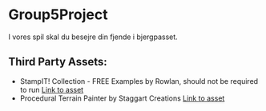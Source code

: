 # Group5Project

I vores spil skal du besejre din fjende i bjergpasset.

## Third Party Assets:
- StampIT! Collection - FREE Examples by Rowlan, should not be required to run [Link to asset](https://assetstore.unity.com/packages/tools/terrain/stampit-collection-free-examples-218286)
- Procedural Terrain Painter by Staggart Creations [Link to asset](https://assetstore.unity.com/packages/tools/terrain/procedural-terrain-painter-188357)
